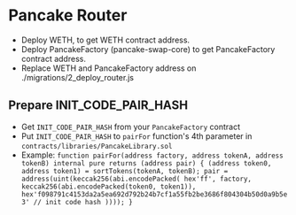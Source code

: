 # Pancake Router
- Deploy WETH, to get WETH contract address.
- Deploy PancakeFactory (pancake-swap-core) to get PancakeFactory contract address.
- Replace WETH and PancakeFactory address on ./migrations/2_deploy_router.js

## Prepare INIT_CODE_PAIR_HASH 
- Get `INIT_CODE_PAIR_HASH` from your `PancakeFactory` contract
- Put `INIT_CODE_PAIR_HASH` to `pairFor` function's 4th parameter in `contracts/libraries/PancakeLibrary.sol`
- Example:
`
    function pairFor(address factory, address tokenA, address tokenB) internal pure returns (address pair) {
        (address token0, address token1) = sortTokens(tokenA, tokenB);
        pair = address(uint(keccak256(abi.encodePacked(
                hex'ff',
                factory,
                keccak256(abi.encodePacked(token0, token1)),
                hex'f098791c4153da2a5ea692d792b24b7cf1a55fb2be3686f804304b50d0a9b5e3' // init code hash
            ))));
    }
`





